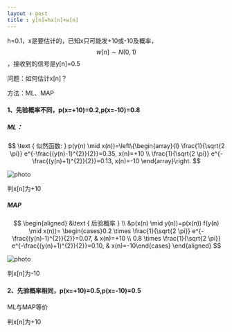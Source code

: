 ```yaml
---
layout : post
title : y[n]=hx[n]+w[n]
---
```

<script src="https://polyfill.io/v3/polyfill.min.js?features=es6"></script>
<script id="MathJax-script" async src="https://cdn.jsdelivr.net/npm/mathjax@3/es5/tex-mml-chtml.js"></script>

h=0.1，x是要估计的，已知x只可能发+10或-10及概率，$$w[n]\sim N(0,1)$$，接收到的信号是y[n]=0.5

问题：如何估计x[n]？

方法：ML、MAP

#### 1、先验概率不同，p(x=+10)=0.2,p(x=-10)=0.8

##### ML：

$$
\text { 似然函数: } p(y(n) \mid x(n))=\left\{\begin{array}{l}
\frac{1}{\sqrt{2 \pi}} e^{-\frac{(y(n)-1)^{2}}{2}}=0.35, x(n)=+10 \\
\frac{1}{\sqrt{2 \pi}} e^{-\frac{(y(n)+1)^{2}}{2}}=0.13, x(n)=-10
\end{array}\right.
$$

 ![photo]({{site.url}}/assets/img/image-20211230133001898.png)

判x[n]为+10

##### MAP

$$
\begin{aligned}
&\text { 后验概率 } \\
&p(x(n) \mid y(n))=p(x(n)) f(y(n) \mid x(n))= \begin{cases}0.2 \times \frac{1}{\sqrt{2 \pi}} e^{-\frac{(y(n)-1)^{2}}{2}}=0.07, & x(n)=+10 \\
0.8 \times \frac{1}{\sqrt{2 \pi}} e^{-\frac{(y(n)+1)^{2}}{2}}=0.10, & x(n)=-10\end{cases}
\end{aligned}
$$

 ![photo]({{site.url}}/assets/img/image-20211230133048852.png)

判x[n]为-10

#### 2、先验概率相同，p(x=+10)=0.5,p(x=-10)=0.5

ML与MAP等价

判x[n]为+10
